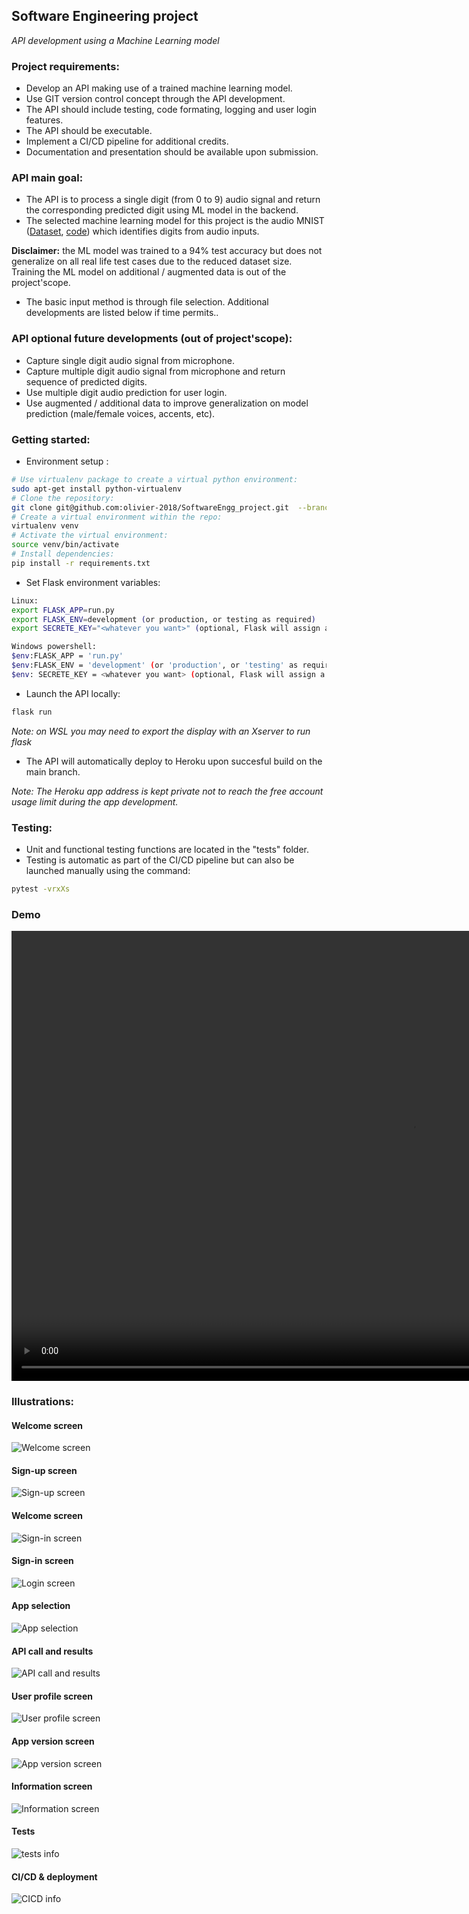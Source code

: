 ## Software Engineering project
*API development using a Machine Learning model*

### Project requirements:
- Develop an API making use of a trained machine learning model.
- Use GIT version control concept through the API development.
- The API should include testing, code formating, logging and user login features.
- The API should be executable.
- Implement a CI/CD pipeline for additional credits.
- Documentation and presentation should be available upon submission.

### API main goal:
- The API is to process a single digit (from 0 to 9) audio signal and return the corresponding predicted digit using ML model in the backend.
- The selected machine learning model for this project is the audio MNIST ([Dataset](https://www.kaggle.com/sripaadsrinivasan/audio-mnist), [code](https://colab.research.google.com/github/AdvancedNLP/audio_mnist/blob/exercise/audio_mnist_tcn.ipynb)) which identifies digits from audio inputs.

**Disclaimer:** the ML model was trained to a 94% test accuracy but does not generalize on all real life test cases due to the reduced dataset size. Training the ML model on additional / augmented data is out of the project'scope.
- The basic input method is through file selection. Additional developments are listed below if time permits..

### API optional future developments (out of project'scope):
- Capture single digit audio signal from microphone.
- Capture multiple digit audio signal from microphone and return sequence of predicted digits.
- Use multiple digit audio prediction for user login.
- Use augmented / additional data to improve generalization on model prediction (male/female voices, accents, etc).

### Getting started:
- Environment setup :
```sh
# Use virtualenv package to create a virtual python environment:
sudo apt-get install python-virtualenv
# Clone the repository:
git clone git@github.com:olivier-2018/SoftwareEngg_project.git  --branch development
# Create a virtual environment within the repo:
virtualenv venv
# Activate the virtual environment:
source venv/bin/activate
# Install dependencies:
pip install -r requirements.txt
```
- Set Flask environment variables:
```sh
Linux:
export FLASK_APP=run.py
export FLASK_ENV=development (or production, or testing as required)
export SECRETE_KEY="<whatever you want>" (optional, Flask will assign a secret hash if unset)

Windows powershell:
$env:FLASK_APP = 'run.py'
$env:FLASK_ENV = 'development' (or 'production', or 'testing' as required)
$env: SECRETE_KEY = <whatever you want> (optional, Flask will assign a secret hash if unset)
```
- Launch the API locally:
```sh
flask run
```
*Note: on WSL you may need to export the display with an Xserver to run flask*
- The API will automatically deploy to Heroku upon succesful build on the main branch.

*Note: The Heroku app address is kept private not to reach the free account usage limit during the app development.*

 ### Testing:
- Unit and functional testing functions are located in the "tests" folder.
- Testing is automatic as part of the CI/CD pipeline but can also be launched manually using the command:
```sh
pytest -vrxXs
```

 ### Demo
<video src="static/video/SoftwareEngg_project_demo.mp4" width="1280" height="720" controls></video>

 ### Illustrations:

 #### Welcome screen
 <image src="./static/img/1_welcome_screen.png" alt="Welcome screen">

 #### Sign-up screen
 <image src="./static/img/2_sign-up.png" alt="Sign-up screen">

 #### Welcome screen
 <image src="./static/img/3_sign-in_screen.png" alt="Sign-in screen">

 #### Sign-in screen
 <image src="./static/img/3_successful_login.png" alt="Login screen">

 #### App selection
 <image src="./static/img/4_app_selection.png" alt="App selection">

 #### API call and results
 <image src="./static/img/5_API_call_and_resut.png" alt="API call and results">

 #### User profile screen
 <image src="./static/img/6_user_profile_screen.png" alt="User profile screen">

 #### App version screen
 <image src="./static/img/7_version_history_screen.png" alt="App version screen">

 #### Information screen
 <image src="./static/img/8_about_screen.png" alt="Information screen">

#### Tests
 <image src="./static/img/9_unit_fcnal_tests.png" alt="tests info">

#### CI/CD & deployment
 <image src="./static/img/10_CICD_deployment.png" alt="CICD info">
